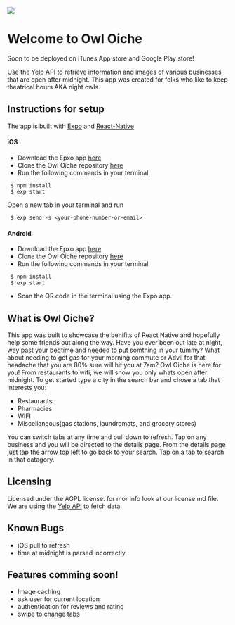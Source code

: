 ![](https://imgur.com/J6tzLXh)
# Welcome to Owl Oiche
Soon to be deployed on iTunes App store and Google Play store!

Use the Yelp API to retrieve information and images of various businesses that are open after midnight. 
This app was created for folks who like to keep theatrical hours AKA night owls. 

## Instructions for setup
The app is built with [Expo](https://expo.io/) and [React-Native](https://facebook.github.io/react-native/)

#### iOS
- Download the Epxo app [here](https://itunes.apple.com/app/apple-store/id982107779)
- Clone the Owl Oiche repository [here](https://github.com/Owl-Oiche/Owl-Oiche.git)
- Run the following commands in your terminal
``` 
 $ npm install 
 $ exp start
 ```
 Open a new tab in your terminal and run 
 ```
  $ exp send -s <your-phone-number-or-email>
  ```
 
#### Android
- Download the Epxo app [here](https://play.google.com/store/apps/details?id=host.exp.exponent&referrer=www)
- Clone the Owl Oiche repository [here](https://github.com/Owl-Oiche/Owl-Oiche.git)
- Run the following commands in your terminal
``` 
 $ npm install 
 $ exp start
 ```
- Scan the QR code in the terminal using the Expo app. 


## What is Owl Oiche?
This app was built to showcase the benifits of React Native and hopefully help some friends out along the way. Have you ever been out late at night, way past your bedtime and needed to put somthing in your tummy? What about needing to get gas for your morning commute or Advil for that headache that you are 80% sure will hit you at 7am? Owl Oiche is here for you! From restaurants to wifi, we will show you only whats open after midnight. 
To get started type a city in the search bar and chose a tab that interests you:
- Restaurants
- Pharmacies
- WIFI
- Miscellaneous(gas stations, laundromats, and grocery stores)

You can switch tabs at any time and pull down to refresh. Tap on any business and you will be directed to the details page. From the details page just tap the arrow top left to go back to your search. Tap on a tab to search in that catagory.


## Licensing
Licensed under the AGPL license. for mor info look at our license.md file. 
We are using the [Yelp API](https://www.yelp.com/developers/documentation/v3) to fetch data.


## Known Bugs
- iOS pull to refresh
- time at midnight is parsed incorrectly

## Features comming soon!
- Image caching
- ask user for current location
- authentication for reviews and rating
- swipe to change tabs
